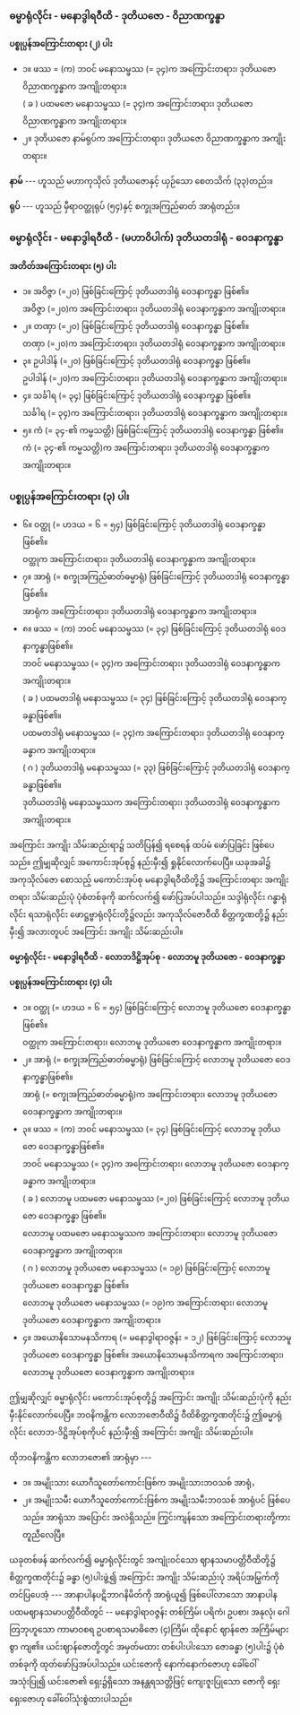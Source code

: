 ### ဓမ္မာရုံလိုင်း - မနောဒွါရဝီထိ - ဒုတိယဇော - ဝိညာဏက္ခန္ဓာ

**ပစ္စုပ္ပန်အကြောင်းတရား (၂) ပါး**

- ၁။ ဖဿ = (က) ဘဝင် မနောသမ္ဖဿ (= ၃၄)က အကြောင်းတရား၊ ဒုတိယဇော ဝိညာဏက္ခန္ဓာက အကျိုးတရား။ <br>( ခ ) ပထမဇော မနောသမ္ဖဿ (= ၃၄)က အကြောင်းတရား၊ ဒုတိယဇော ဝိညာဏက္ခန္ဓာက အကျိုးတရား။
- ၂။ ဒုတိယဇော နာမ်ရုပ်က အကြောင်းတရား၊ ဒုတိယဇော ဝိညာဏက္ခန္ဓာက အကျိုးတရား။

**နာမ်** --- ဟူသည် မဟာကုသိုလ် ဒုတိယဇောနှင့် ယှဉ်သော စေတသိက် (၃၃)တည်း။

**ရုပ်** --- ဟူသည် မှီရာဝတ္ထုရုပ် (၅၄)နှင့် စက္ခုအကြည်ဓာတ် အာရုံတည်း။

### ဓမ္မာရုံလိုင်း - မနောဒွါရဝီထိ - (မဟာဝိပါက်) ဒုတိယတဒါရုံ - ဝေဒနာက္ခန္ဓာ

**အတိတ်အကြောင်းတရား (၅) ပါး**

- ၁။ အဝိဇ္ဇာ (=၂၀) ဖြစ်ခြင်းကြောင့် ဒုတိယတဒါရုံ ဝေဒနာက္ခန္ဓာ ဖြစ်၏။ <br>အဝိဇ္ဇာ (=၂၀)က အကြောင်းတရား၊ ဒုတိယတဒါရုံ ဝေဒနာက္ခန္ဓာက အကျိုးတရား။
- ၂။ တဏှာ (=၂၀) ဖြစ်ခြင်းကြောင့် ဒုတိယတဒါရုံ ဝေဒနာက္ခန္ဓာ ဖြစ်၏။ <br>တဏှာ (=၂၀)က အကြောင်းတရား၊ ဒုတိယတဒါရုံ ဝေဒနာက္ခန္ဓာက အကျိုးတရား။
- ၃။ ဥပါဒါန် (=၂၀) ဖြစ်ခြင်းကြောင့် ဒုတိယတဒါရုံ ဝေဒနာက္ခန္ဓာ ဖြစ်၏။ <br>ဥပါဒါန် (=၂၀)က အကြောင်းတရား၊ ဒုတိယတဒါရုံ ဝေဒနာက္ခန္ဓာက အကျိုးတရား။
- ၄။ သင်္ခါရ (= ၃၄) ဖြစ်ခြင်းကြောင့် ဒုတိယတဒါရုံ ဝေဒနာက္ခန္ဓာ ဖြစ်၏။ <br>သင်္ခါရ (= ၃၄)က အကြောင်းတရား၊ ဒုတိယတဒါရုံ ဝေဒနာက္ခန္ဓာက အကျိုးတရား။
- ၅။ ကံ (= ၃၄-၏ ကမ္မသတ္တိ) ဖြစ်ခြင်းကြောင့် ဒုတိယတဒါရုံ ဝေဒနာက္ခန္ဓာ ဖြစ်၏။ <br>ကံ (= ၃၄-၏ ကမ္မသတ္တိ)က အကြောင်းတရား၊ ဒုတိယတဒါရုံ ဝေဒနာက္ခန္ဓာက အကျိုးတရား။

### ပစ္စုပ္ပန်အကြောင်းတရား (၃) ပါး

- ၆။ ဝတ္ထု (= ဟဒယ = ၆ = ၅၄) ဖြစ်ခြင်းကြောင့် ဒုတိယတဒါရုံ ဝေဒနာက္ခန္ဓာ ဖြစ်၏။ <br>ဝတ္ထုက အကြောင်းတရား၊ ဒုတိယတဒါရုံ ဝေဒနာက္ခန္ဓာက အကျိုးတရား။
- ၇။ အာရုံ (= စက္ခုအကြည်ဓာတ်ဓမ္မာရုံ) ဖြစ်ခြင်းကြောင့် ဒုတိယတဒါရုံ ဝေဒနာက္ခန္ဓာဖြစ်၏။ <br>အာရုံက အကြောင်းတရား၊ ဒုတိယတဒါရုံ ဝေဒနာက္ခန္ဓာက အကျိုးတရား။
- ၈။ ဖဿ = (က) ဘဝင် မနောသမ္ဖဿ (= ၃၄) ဖြစ်ခြင်းကြောင့် ဒုတိယတဒါရုံ ဝေဒနာက္ခန္ဓာဖြစ်၏။ <br>ဘဝင် မနောသမ္ဖဿ (= ၃၄)က အကြောင်းတရား၊ ဒုတိယတဒါရုံ ဝေဒနာက္ခန္ဓာက အကျိုးတရား။ <br>( ခ ) ပထမတဒါရုံ မနောသမ္ဖဿ (= ၃၄) ဖြစ်ခြင်းကြောင့် ဒုတိယတဒါရုံ ဝေဒနာက္ခန္ဓာဖြစ်၏။  <br>ပထမတဒါရုံ မနောသမ္ဖဿ (= ၃၄)က အကြောင်းတရား၊ ဒုတိယတဒါရုံ ဝေဒနာက္ခန္ဓာက အကျိုးတရား။ <br>( ဂ ) ဒုတိယတဒါရုံ မနောသမ္ဖဿ (= ၃၃) ဖြစ်ခြင်းကြောင့် ဒုတိယတဒါရုံ ဝေဒနာက္ခန္ဓာဖြစ်၏။ <br>ဒုတိယတဒါရုံ မနောသမ္ဖဿက အကြောင်းတရား၊ ဒုတိယတဒါရုံ ဝေဒနာက္ခန္ဓာက အကျိုးတရား။

အကြောင်း အကျိုး သိမ်းဆည်းရာ၌ သတိပြန်၍ ရစေရန် ထပ်မံ ဖော်ပြခြင်း ဖြစ်ပေသည်။ 
ဤမျှဆိုလျှင် အကောင်းအုပ်စု၌ နည်းမှီး၍ ရှုနိုင်လောက်ပေပြီ။ 
ယခုအခါ၌ အကုသိုလ်ဇော စောသည့် မကောင်းအုပ်စု မနောဒွါရဝီထိတို့၌ အကြောင်းတရား အကျိုးတရား သိမ်းဆည်းပုံ ပုံစံတစ်ခုကို ဆက်လက်၍ ဖော်ပြအပ်ပါသည်။ 
သဒ္ဒါရုံလိုင်း ဂန္ဓာရုံလိုင်း ရသာရုံလိုင်း ဖောဋ္ဌဗ္ဗာရုံလိုင်းတို့၌လည်း အကုသိုလ်ဇောဝီထိ စိတ္တက္ခဏတို့၌ နည်းမှီး၍ အလားတူပင် အကြောင်း အကျိုး သိမ်းဆည်းပါ။

**ဓမ္မာရုံလိုင်း - မနောဒွါရဝီထိ - လောဘဒိဋ္ဌိအုပ်စု - လောဘမူ ဒုတိယဇော - ဝေဒနာက္ခန္ဓာ**

**ပစ္စုပ္ပန်အကြောင်းတရား (၄) ပါး**

- ၁။ ဝတ္ထု (= ဟဒယ = ၆ = ၅၄) ဖြစ်ခြင်းကြောင့် လောဘမူ ဒုတိယဇော ဝေဒနာက္ခန္ဓာ ဖြစ်၏။ <br>ဝတ္ထုက အကြောင်းတရား၊ လောဘမူ ဒုတိယဇော ဝေဒနာက္ခန္ဓာက အကျိုးတရား။
- ၂။ အာရုံ (= စက္ခုအကြည်ဓာတ်ဓမ္မာရုံ) ဖြစ်ခြင်းကြောင့် လောဘမူ ဒုတိယဇော ဝေဒနာက္ခန္ဓာဖြစ်၏။ <br>အာရုံ (= စက္ခုအကြည်ဓာတ်ဓမ္မာရုံ)က အကြောင်းတရား၊ လောဘမူ ဒုတိယဇော ဝေဒနာက္ခန္ဓာက အကျိုးတရား။
- ၃။ ဖဿ = (က) ဘဝင် မနောသမ္ဖဿ (= ၃၄) ဖြစ်ခြင်းကြောင့် လောဘမူ ဒုတိယဇော ဝေဒနာက္ခန္ဓာဖြစ်၏။ <br>ဘဝင် မနောသမ္ဖဿ (= ၃၄)က အကြောင်းတရား၊ လောဘမူ ဒုတိယဇော ဝေဒနာက္ခန္ဓာက အကျိုးတရား။ <br>( ခ ) လောဘမူ ပထမဇော မနောသမ္ဖဿ (=၂၀) ဖြစ်ခြင်းကြောင့် လောဘမူ ဒုတိယဇော ဝေဒနာက္ခန္ဓာ ဖြစ်၏။ <br>လောဘမူ ပထမဇော မနောသမ္ဖဿက အကြောင်းတရား၊ လောဘမူ ဒုတိယဇော ဝေဒနာက္ခန္ဓာက အကျိုးတရား။ <br>( ဂ ) လောဘမူ ဒုတိယဇော မနောသမ္ဖဿ (= ၁၉) ဖြစ်ခြင်းကြောင့် လောဘမူ ဒုတိယဇော ဝေဒနာက္ခန္ဓာ ဖြစ်၏။ <br>လောဘမူ ဒုတိယဇော မနောသမ္ဖဿ (= ၁၉)က အကြောင်းတရား၊ လောဘမူ ဒုတိယဇော ဝေဒနာက္ခန္ဓာက အကျိုးတရား။
- ၄။ အယောနိသောမနသိကာရ (= မနောဒွါရာဝဇ္ဇန်း = ၁၂) ဖြစ်ခြင်းကြောင့် လောဘမူ ဒုတိယဇော ဝေဒနာက္ခန္ဓာ ဖြစ်၏။ 
အယောနိသောမနသိကာရက အကြောင်းတရား၊ လောဘမူ ဒုတိယဇော ဝေဒနာက္ခန္ဓာက အကျိုးတရား။

ဤမျှဆိုလျှင် ဓမ္မာရုံလိုင်း မကောင်းအုပ်စုတို့၌ အကြောင်း အကျိုး သိမ်းဆည်းပုံကို နည်းမှီးနိုင်လောက်ပေပြီ။ 
ဘဝနိကန္တိက လောဘဇောဝီထိ၌ ဝီထိစိတ္တက္ခဏတိုင်း၌ ဤဓမ္မာရုံလိုင်း လောဘ-ဒိဋ္ဌိအုပ်စုကိုပင် နည်းမှီး၍ အကြောင်း အကျိုး သိမ်းဆည်းပါ။ 

ထိုဘဝနိကန္တိက လောဘဇော၏ အာရုံမှာ ---

- ၁။ အမျိုးသား ယောဂီသူတော်ကောင်းဖြစ်က အမျိုးသားဘဝသစ် အာရုံ，
- ၂။ အမျိုးသမီး ယောဂီသူတော်ကောင်းဖြစ်က အမျိုးသမီးဘဝသစ် အာရုံပင် ဖြစ်ပေသည်။ 
အာရုံသာ အပြောင်း အလဲရှိသည်။ 
ကြွင်းကျန်သော အကြောင်းတရားတို့ကား တူညီလေပြီ။

ယခုတစ်ဖန် ဆက်လက်၍ ဓမ္မာရုံလိုင်းတွင် အကျုံးဝင်သော ဈာနသမာပတ္တိဝီထိတို့၌ စိတ္တက္ခဏတိုင်း၌ ခန္ဓာ (၅)ပါးဖွဲ့၍ အကြောင်း အကျိုး သိမ်းဆည်းပုံ အရိပ်အမြွက်ကို တင်ပြပေအံ့ --- အာနာပါနပဋိဘာဂနိမိတ်ကို အာရုံယူ၍ ဖြစ်ပေါ်လာသော အာနာပါန ပထမဈာနသမာပတ္တိဝီထိတွင် -- မနောဒွါရာဝဇ္ဇန်း တစ်ကြိမ်၊ ပရိကံ၊ ဥပစာ၊ အနုလုံ၊ ဂေါတြဘုဟူသော ကာမာဝစရ ဥပစာရသမာဓိဇော (၄)ကြိမ်၊ ထိုနောင် ဈာန်ဇော အကြိမ်များစွာ ကျ၏။ 
ယင်းဈာန်ဇောတို့တွင် အမှတ်မထား တစ်ပါးပါးသော ဇောခန္ဓာ (၅)ပါး၌ ပုံစံတစ်ခုကို ထုတ်ဖော်ပြအပ်ပါသည်။ 
ယင်းဇောကို နောက်နောက်ဇောဟု ခေါ်ဝေါ်အသုံးပြု၍ ယင်းဇော၏ ရှေး၌ရှိသော အနန္တရသတ္တိဖြင့် ကျေးဇူးပြုသော ဇောကို ရှေးရှေးဇောဟု ခေါ်ဝေါ်သုံးစွဲထားပါသည်။

